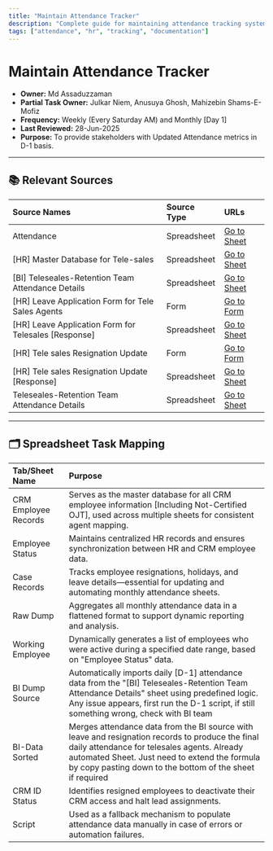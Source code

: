 ```yaml
---
title: "Maintain Attendance Tracker"
description: "Complete guide for maintaining attendance tracking system"
tags: ["attendance", "hr", "tracking", "documentation"]
---
```


# Maintain Attendance Tracker

- **Owner:** Md Assaduzzaman
- **Partial Task Owner:** Julkar Niem, Anusuya Ghosh, Mahizebin Shams-E-Mofiz
- **Frequency:** Weekly (Every Saturday AM) and Monthly [Day 1]
- **Last Reviewed:** 28-Jun-2025
- **Purpose:** To provide stakeholders with Updated Attendance metrics in D-1 basis.

---

## 📚 Relevant Sources

| Source Names | Source Type | URLs |
|:-------------|:------------|:-----|
| Attendance | Spreadsheet | [Go to Sheet](https://docs.google.com/spreadsheets/u/0/d/1J4rfR-v5xCYr8jZTOySYGouj4CF0LCa_m2ypNvg37Vk/edit) |
| [HR] Master Database for Tele-sales | Spreadsheet | [Go to Sheet](https://docs.google.com/spreadsheets/d/1f5hB6pLLeVknq8USkWFGQ4WtM2ZVHCI6Wqpfiev3wbM/edit?gid=1780614320#gid=1780614320) |
| [BI] Teleseales-Retention Team Attendance Details | Spreadsheet | [Go to Sheet](https://docs.google.com/spreadsheets/d/1SzfzZ2PnKitV-GH-8Oq-s5LG_CPlt_-HMatZ719rD7o/edit?gid=0#gid=0) |
| [HR] Leave Application Form for Tele Sales Agents | Form | [Go to Form](https://docs.google.com/forms/d/10rm643hcaR5Yzb92LilNZX_VauAtJNxQwR5udBdjnic/edit#responses) |
| [HR] Leave Application Form for Telesales [Response] | Spreadsheet | [Go to Sheet](https://docs.google.com/spreadsheets/d/1B1TSAkP_hbJNrIXwAFosYmzjMMQ0tVb8nP1PwhlqHBw/edit?resourcekey=&gid=1644171802) |
| [HR] Tele sales Resignation Update | Form | [Go to Form](https://docs.google.com/spreadsheets/d/1B1TSAkP_hbJNrIXwAFosYmzjMMQ0tVb8nP1PwhlqHBw/edit?resourcekey=&gid=1644171802) |
| [HR] Tele sales Resignation Update [Response] | Spreadsheet | [Go to Sheet](https://docs.google.com/spreadsheets/d/15uzRWKlsj4gWn64c5aKBuDAQY7BWo7btvZ-Mtx6bQdY/edit?gid=1232786506) |
| Teleseales-Retention Team Attendance Details | Spreadsheet | [Go to Sheet](https://docs.google.com/spreadsheets/d/1SzfzZ2PnKitV-GH-8Oq-s5LG_CPlt_-HMatZ719rD7o/edit?gid=0)

---

## 🗂️ Spreadsheet Task Mapping
| Tab/Sheet Name | Purpose |
|:---------------|:--------|
| CRM Employee Records | Serves as the master database for all CRM employee information [Including Not-Certified OJT], used across multiple sheets for consistent agent mapping. |
| Employee Status | Maintains centralized HR records and ensures synchronization between HR and CRM employee data. |
| Case Records | Tracks employee resignations, holidays, and leave details—essential for updating and automating monthly attendance sheets. |
| Raw Dump | Aggregates all monthly attendance data in a flattened format to support dynamic reporting and analysis. |
| Working Employee | Dynamically generates a list of employees who were active during a specified date range, based on "Employee Status" data. |
| BI Dump Source | Automatically imports daily [D-1] attendance data from the "[BI] Teleseales-Retention Team Attendance Details" sheet using predefined logic. Any issue appears, first run the D-1 script, if still something wrong, check with BI team |
| BI-Data Sorted | Merges attendance data from the BI source with leave and resignation records to produce the final daily attendance for telesales agents. Already automated Sheet. Just need to extend the formula by copy pasting down to the bottom of the sheet if required |
| CRM ID Status | Identifies resigned employees to deactivate their CRM access and halt lead assignments. |
| Script | Used as a fallback mechanism to populate attendance data manually in case of errors or automation failures. |